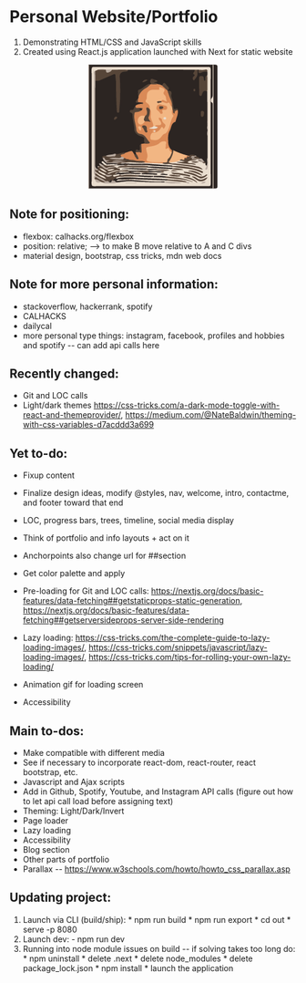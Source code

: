 # Personal Website/Portfolio

1. Demonstrating HTML/CSS and JavaScript skills
2. Created using React.js application launched with Next for static website

<p align="center">
  <img src="static/genImages/3-color-trace.png" alt="Profile Image" />
</p>

## Note for positioning:
- flexbox: calhacks.org/flexbox
- position: relative; --> to make B move relative to A and C divs
- material design, bootstrap, css tricks, mdn web docs

## Note for more personal information:
  - stackoverflow, hackerrank, spotify
  - CALHACKS
  - dailycal
  - more personal type things: instagram, facebook, profiles and hobbies and spotify -- can add api calls here

## Recently changed:
  - Git and LOC calls
  - Light/dark themes https://css-tricks.com/a-dark-mode-toggle-with-react-and-themeprovider/, https://medium.com/@NateBaldwin/theming-with-css-variables-d7acddd3a699

## Yet to-do:
  - Fixup content
  - Finalize design ideas, modify @styles, nav, welcome, intro, contactme, and footer toward that end
  - LOC, progress bars, trees, timeline, social media display
  - Think of portfolio and info layouts + act on it

  - Anchorpoints also change url for ##section
  - Get color palette and apply
  - Pre-loading for Git and LOC calls: https://nextjs.org/docs/basic-features/data-fetching##getstaticprops-static-generation, https://nextjs.org/docs/basic-features/data-fetching##getserversideprops-server-side-rendering

  - Lazy loading: https://css-tricks.com/the-complete-guide-to-lazy-loading-images/, https://css-tricks.com/snippets/javascript/lazy-loading-images/, https://css-tricks.com/tips-for-rolling-your-own-lazy-loading/

  - Animation gif for loading screen
  - Accessibility

## Main to-dos:
  - Make compatible with different media
  - See if necessary to incorporate react-dom, react-router, react bootstrap, etc.
  - Javascript and Ajax scripts
  - Add in Github, Spotify, Youtube, and Instagram API calls (figure out how to let api call load before assigning text)
  - Theming: Light/Dark/Invert
  - Page loader
  - Lazy loading
  - Accessibility
  - Blog section
  - Other parts of portfolio
  - Parallax -- https://www.w3schools.com/howto/howto_css_parallax.asp

## Updating project:
  1. Launch via CLI (build/ship):
    * npm run build
    * npm run export
    * cd out
    * serve -p 8080
  2. Launch dev:
    - npm run dev
  3. Running into node module issues on build -- if solving takes too long do:
    * npm uninstall
    * delete .next
    * delete node_modules
    * delete package_lock.json
    * npm install
    * launch the application
